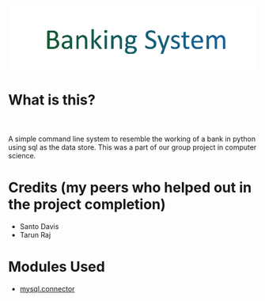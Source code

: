 <div class="header">
  <p align = "center"><img width="512" src="assets/title.png"></p>
</div>

# What is this? <br></br>
A simple command line system to resemble the working of a bank in python using sql as the data store.
This was a part of our group project in computer science.

# Credits (my peers who helped out in the project completion)
- Santo Davis
- Tarun Raj

# Modules Used
- [mysql.connector](https://dev.mysql.com/doc/dev/connector-python/8.0/installation.html)


